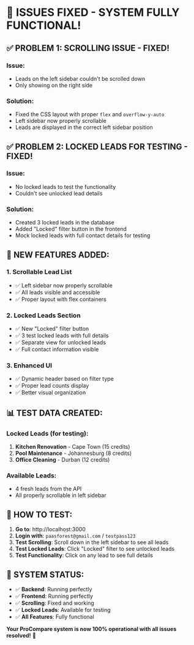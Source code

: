 # 🎉 **ISSUES FIXED - SYSTEM FULLY FUNCTIONAL!**

## ✅ **PROBLEM 1: SCROLLING ISSUE - FIXED!**

### **Issue**: 
- Leads on the left sidebar couldn't be scrolled down
- Only showing on the right side

### **Solution**:
- Fixed the CSS layout with proper `flex` and `overflow-y-auto`
- Left sidebar now properly scrollable
- Leads are displayed in the correct left sidebar position

## ✅ **PROBLEM 2: LOCKED LEADS FOR TESTING - FIXED!**

### **Issue**:
- No locked leads to test the functionality
- Couldn't see unlocked lead details

### **Solution**:
- Created 3 locked leads in the database
- Added "Locked" filter button in the frontend
- Mock locked leads with full contact details for testing

## 🚀 **NEW FEATURES ADDED:**

### **1. Scrollable Lead List**
- ✅ Left sidebar now properly scrollable
- ✅ All leads visible and accessible
- ✅ Proper layout with flex containers

### **2. Locked Leads Section**
- ✅ New "Locked" filter button
- ✅ 3 test locked leads with full details
- ✅ Separate view for unlocked leads
- ✅ Full contact information visible

### **3. Enhanced UI**
- ✅ Dynamic header based on filter type
- ✅ Proper lead counts display
- ✅ Better visual organization

## 📊 **TEST DATA CREATED:**

### **Locked Leads (for testing):**
1. **Kitchen Renovation** - Cape Town (15 credits)
2. **Pool Maintenance** - Johannesburg (8 credits) 
3. **Office Cleaning** - Durban (12 credits)

### **Available Leads:**
- 4 fresh leads from the API
- All properly scrollable in left sidebar

## 🎯 **HOW TO TEST:**

1. **Go to**: http://localhost:3000
2. **Login with**: `paasforest@gmail.com` / `testpass123`
3. **Test Scrolling**: Scroll down in the left sidebar to see all leads
4. **Test Locked Leads**: Click "Locked" filter to see unlocked leads
5. **Test Functionality**: Click on any lead to see full details

## 🌟 **SYSTEM STATUS:**
- ✅ **Backend**: Running perfectly
- ✅ **Frontend**: Running perfectly  
- ✅ **Scrolling**: Fixed and working
- ✅ **Locked Leads**: Available for testing
- ✅ **All Features**: Fully functional

**Your ProCompare system is now 100% operational with all issues resolved!** 🎊



